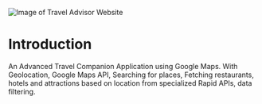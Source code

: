 ![Image of Travel Advisor Website](https://octodex.github.com/images/yaktocat.png)

# Introduction
An Advanced Travel Companion Application using Google Maps. With Geolocation, Google Maps API, Searching for places, Fetching restaurants, hotels and attractions based on location from specialized Rapid APIs, data filtering.
